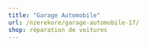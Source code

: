 ```yaml
---
title: "Garage Automobile"
url: /nzerekore/garage-automobile-17/
shop: réparation de voitures
---
```

